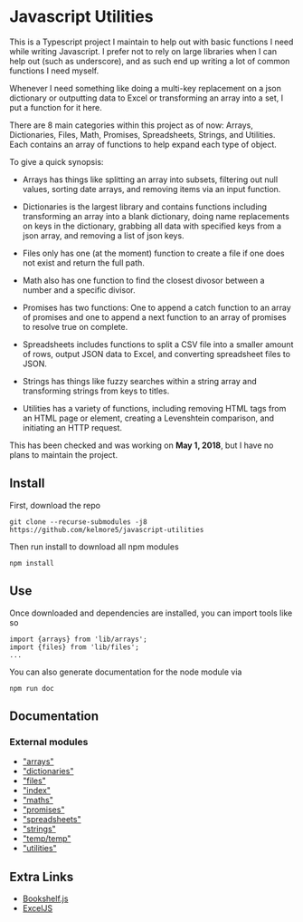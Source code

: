 # Javascript Utilities

This is a Typescript project I maintain to help out with basic functions I need while writing Javascript. 
I prefer not to rely on large libraries when I can help out (such as underscore), and as such end up
writing a lot of common functions I need myself. 

Whenever I need something like doing a multi-key replacement on a json dictionary or outputting data to Excel 
or transforming an array into a set, I put a function for it here.

There are 8 main categories within this project as of now: Arrays, Dictionaries, Files, Math, Promises,
Spreadsheets, Strings, and Utilities. Each contains an array of functions to help expand each type of
object.

To give a quick synopsis:

- Arrays has things like splitting an array into subsets, filtering out null values, sorting date arrays,
and removing items via an input function.

- Dictionaries is the largest library and contains functions including transforming an array into a blank
dictionary, doing name replacements on keys in the dictionary, grabbing all data with specified keys from 
a json array, and removing a list of json keys.

- Files only has one (at the moment) function to create a file if one does not exist and return the full path.

- Math also has one function to find the closest divosor between a number and a specific divisor.

- Promises has two functions: One to append a catch function to an array of promises and one to append
a next function to an array of promises to resolve true on complete.

- Spreadsheets includes functions to split a CSV file into a smaller amount of rows, output JSON data to 
Excel, and converting spreadsheet files to JSON.

- Strings has things like fuzzy searches within a string array and transforming strings from keys to titles.

- Utilities has a variety of functions, including removing HTML tags from an HTML page or element, creating
a Levenshtein comparison, and initiating an HTTP request.


This has been checked and was working on **May 1, 2018**, but I have no plans to maintain the project.

## Install

First, download the repo

    git clone --recurse-submodules -j8 https://github.com/kelmore5/javascript-utilities
    
Then run install to download all npm modules
    
    npm install
 
## Use 
   
Once downloaded and dependencies are installed, you can import tools like so

    import {arrays} from 'lib/arrays';
    import {files} from 'lib/files';
    ...
   
You can also generate documentation for the node module via

    npm run doc

## Documentation

### External modules

* ["arrays"](doc/markdown/modules/_arrays_.md)
* ["dictionaries"](doc/markdown/modules/_dictionaries_.md)
* ["files"](doc/markdown/modules/_files_.md)
* ["index"](doc/markdown/modules/_index_.md)
* ["maths"](doc/markdown/modules/_maths_.md)
* ["promises"](doc/markdown/modules/_promises_.md)
* ["spreadsheets"](doc/markdown/modules/_spreadsheets_.md)
* ["strings"](doc/markdown/modules/_strings_.md)
* ["temp/temp"](doc/markdown/modules/_temp_temp_.md)
* ["utilities"](doc/markdown/modules/_utilities_.md)


## Extra Links

- [Bookshelf.js](http://bookshelfjs.org/)
- [ExcelJS](https://github.com/guyonroche/exceljs)
